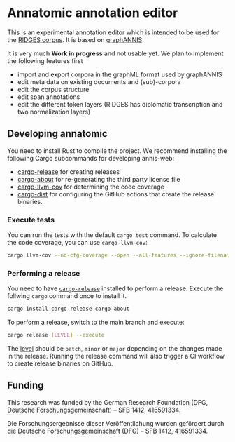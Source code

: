 # Annatomic annotation editor

This is an experimental annotation editor which is intended to be used for the [RIDGES corpus](https://www.linguistik.hu-berlin.de/en/institut-en/professuren-en/korpuslinguistik/research/ridges-projekt).
It is based on [graphANNIS](https://github.com/korpling/graphANNIS).

It is very much **Work in progress** and not usable yet.
We plan to implement the following features first

- import and export corpora in the graphML format used by graphANNIS
- edit meta data on existing documents and (sub)-corpora
- edit the corpus structure
- edit span annotations
- edit the different token layers (RIDGES has diplomatic transcription and two normalization layers)


## Developing annatomic

You need to install Rust to compile the project.
We recommend installing the following Cargo subcommands for developing annis-web:

- [cargo-release](https://crates.io/crates/cargo-release) for creating releases
- [cargo-about](https://crates.io/crates/cargo-about) for re-generating the
  third party license file
- [cargo-llvm-cov](https://crates.io/crates/cargo-llvm-cov) for determining the code coverage
- [cargo-dist](https://crates.io/crates/cargo-dist) for configuring the GitHub actions that create the release binaries.

### Execute tests

You can run the tests with the default `cargo test` command.
To calculate the code coverage, you can use `cargo-llvm-cov`:

```bash
cargo llvm-cov --no-cfg-coverage --open --all-features --ignore-filename-regex 'tests?\.rs'
```


### Performing a release

You need to have [`cargo-release`](https://crates.io/crates/cargo-release)
installed to perform a release. Execute the follwing `cargo` command once to
install it.

```bash
cargo install cargo-release cargo-about
```

To perform a release, switch to the main branch and execute:

```bash
cargo release [LEVEL] --execute
```

The [level](https://github.com/crate-ci/cargo-release/blob/HEAD/docs/reference.md#bump-level) should be `patch`, `minor` or `major` depending on the changes made in the release.
Running the release command will also trigger a CI workflow to create release binaries on GitHub.


## Funding

This research was funded by the German Research Foundation (DFG, Deutsche Forschungsgemeinschaft) – SFB 1412, 416591334.

Die Forschungsergebnisse dieser Veröffentlichung wurden gefördert durch die Deutsche Forschungsgemeinschaft (DFG) – SFB 1412, 416591334.

